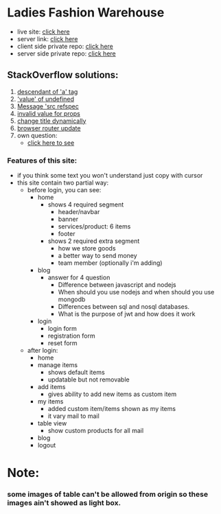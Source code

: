 # Ladies Fashion Warehouse
* live site: [click here](https://warehouse-management-7cf04.web.app/)
* server link: [click here](https://git.heroku.com/secure-woodland-83351.git)
* client side private repo: [click here](https://github.com/ProgrammingHeroWC4/warehouse-management-client-side-hasibulislam999)
* server side private repo: [click here](https://github.com/ProgrammingHeroWC4/warehouse-management-server-side-hasibulislam999)

## StackOverflow solutions:
1. [descendant of 'a' tag](https://stackoverflow.com/questions/55625431/warning-validatedomnesting-a-cannot-appear-as-a-descendant-of-a)
2. ['value' of undefined](https://stackoverflow.com/questions/6550795/uncaught-typeerror-cannot-read-property-value-of-undefined)
3. [Message 'src refspec](https://stackoverflow.com/questions/4181861/message-src-refspec-master-does-not-match-any-when-pushing-commits-in-git)
4. [invalid value for props](https://stackoverflow.com/questions/59626778/react-invalid-value-for-prop-savehere-on-div-tag-either-remove-it-from-the)
5. [change title dynamically](https://stackoverflow.com/questions/52447828/is-there-a-way-to-modify-the-page-title-with-react-router-v4)
6. [browser router update](https://github.com/facebook/react/issues/18178#issuecomment-595846312)
7. own question:
    - [click here to see](https://stackoverflow.com/questions/72125888/cannot-update-a-component-browserrouter-while-rendering-a-different-componen)

### Features of this site:
* if you think some text you won't understand just copy with cursor
* this site contain two partial way:
    * before login, you can see:
        * home
            * shows 4 required segment
                * header/navbar
                * banner
                * services/product: 6 items
                * footer
            * shows 2 required extra segment
                * how we store goods
                * a better way to send money
                * team member (optionally i'm adding)
        * blog
            * answer for 4 question
                * Difference between javascript and nodejs
                * When should you use nodejs and when should you use mongodb
                * Differences between sql and nosql databases.
                * What is the purpose of jwt and how does it work
        * login
            * login form
            * registration form
            * reset form
    * after login:
        * home
        * manage items
            * shows default items
            * updatable but not removable
        * add items
            * gives ability to add new items as custom item
        * my items
            * added custom item/items shown as my items
            * it vary mail to mail
        * table view
            * show custom products for all mail
        * blog
        * logout

# Note:
### some images of table can't be allowed from origin so these images ain't showed as light box.